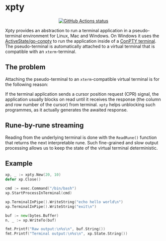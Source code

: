 # xpty

<p align="center">
  <a href="https://github.com/ActiveState/xpty/actions?query=workflow%3Aunit-tests"><img alt="GitHub Actions status" src="https://github.com/ActiveState/xpty/workflows/unit-tests/badge.svg" /></a>
</p>


Xpty provides an abstraction to run a terminal application in a pseudo-terminal environment for Linux, Mac and Windows. On Windows it uses the [ActiveState/go-conpty](https://github.com/ActiveState/go-conpty) to run the application inside of a [ConPTY terminal](https://devblogs.microsoft.com/commandline/windows-command-line-introducing-the-windows-pseudo-console-conpty/). The pseudo-terminal is automatically attached to a virtual terminal that is compatible with an `xterm`-terminal.

## The problem

Attaching the pseudo-terminal to an `xterm`-compatible virtual terminal is for the following reason:

If the terminal application sends  a cursor position request (CPR) signal, the application usually blocks on read until it receives the response (the column and row number of the cursor) from terminal. `xpty` helps unblocking such programmes, as it actually generates the awaited response.

## Rune-by-rune streaming

Reading from the underlying terminal is done with the `ReadRune()` function that returns the next interpretable rune. Such fine-grained and slow output processing allows us to keep the state of the virtual terminal deterministic.

## Example

```go
xp, _ := xpty.New(20, 10)
defer xp.Close()

cmd := exec.Command("/bin/bash")
xp.StartProcessInTerminal(cmd)

xp.TerminalInPipe().WriteString("echo hello world\n")
xp.TerminalInPipe().WriteString("exit\n")

buf := new(bytes.Buffer)
n, _ := xp.WriteTo(buf)

fmt.Printf("Raw output:\n%s\n", buf.String())
fmt.Printf("Terminal output:\n%s\n", xp.State.String())
```
